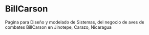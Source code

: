 # BillCarson
Pagina para Diseño y modelado de Sistemas, del negocio de aves de combates BillCarson en Jinotepe, Carazo, Nicaragua
